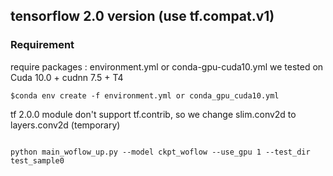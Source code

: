 ## tensorflow 2.0 version (use tf.compat.v1)

### Requirement
require packages : environment.yml or conda-gpu-cuda10.yml
we tested on Cuda 10.0 + cudnn 7.5 + T4


```
$conda env create -f environment.yml or conda_gpu_cuda10.yml

```


tf 2.0.0 module don't support tf.contrib, so we change slim.conv2d to layers.conv2d (temporary)

```

python main_woflow_up.py --model ckpt_woflow --use_gpu 1 --test_dir test_sample0


```
